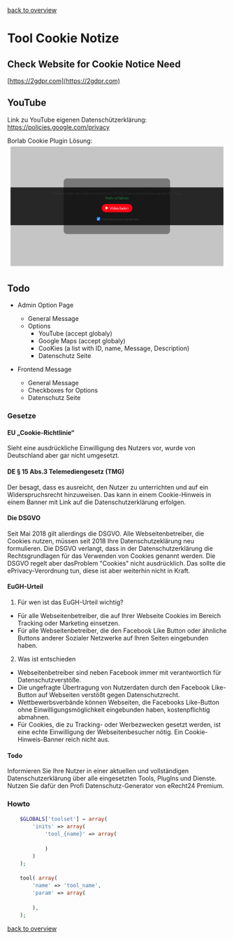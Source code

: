 [back to overview](../../README.markdown#initial-functionality)

Tool Cookie Notize
===============================

## Check Website for Cookie Notice Need
[https://2gdpr.com](https://2gdpr.com)


## YouTube
Link zu YouTube eigenen Datenschützerklärung: https://policies.google.com/privacy

Borlab Cookie Plugin Lösung:
![Bildschirmfoto 2020-07-07 um 16.58.33](Bildschirmfoto%202020-07-07%20um%2016.58.33.png)



## Todo
- Admin Option Page
	- General Message
	- Options
		- YouTube (accept globaly)
		- Google Maps (accept globaly)
		- CooKies (a list with ID, name, Message, Description)
		- Datenschutz Seite

- Frontend Message
	- General Message
	- Checkboxes for Options
	- Datenschutz Seite

### Gesetze

#### EU „Cookie-Richtlinie“
Sieht eine ausdrückliche Einwilligung des Nutzers vor, wurde von Deutschland aber gar nicht umgesetzt.

#### DE § 15 Abs.3 Telemediengesetz (TMG)
Der besagt, dass es ausreicht, den Nutzer zu unterrichten und auf ein Widerspruchsrecht hinzuweisen. Das kann in einem Cookie-Hinweis in einem Banner mit Link auf die Datenschutzerklärung erfolgen.

#### Die DSGVO
Seit Mai 2018 gilt allerdings die DSGVO. Alle Webseitenbetreiber, die Cookies nutzen, müssen seit 2018 Ihre Datenschutzeklärung neu formulieren. Die DSGVO verlangt, dass in der Datenschutzerklärung die Rechtsgrundlagen für das Verwenden von Cookies genannt werden.
Die DSGVO regelt aber dasProblem "Cookies" nicht ausdrücklich. Das sollte die ePrivacy-Verordnung tun, diese ist aber weiterhin nicht in Kraft.

#### EuGH-Urteil

1. Für wen ist das EuGH-Urteil wichtig?
- Für alle Webseitenbetreiber, die auf Ihrer Webseite Cookies im Bereich Tracking oder Marketing einsetzen.
- Für alle Webseitenbetreiber, die den Facebook Like Button oder ähnliche Buttons anderer Sozialer Netzwerke auf Ihren Seiten eingebunden haben.

2. Was ist entschieden
- Webseitenbetreiber sind neben Facebook immer mit verantwortlich für Datenschutzverstöße.
- Die ungefragte Übertragung von Nutzerdaten durch den Facebook Like-Button auf Webseiten verstößt gegen Datenschutzrecht.
- Wettbewerbsverbände können Webseiten, die Facebooks Like-Button ohne Einwilligungsmöglichkeit eingebunden haben, kostenpflichtig abmahnen.
- Für Cookies, die zu Tracking- oder Werbezwecken gesetzt werden, ist eine echte Einwilligung der Webseitenbesucher nötig. Ein Cookie-Hinweis-Banner reich nicht aus.

#### Todo



Informieren Sie Ihre Nutzer in einer aktuellen und vollständigen Datenschutzerklärung über alle eingesetzten Tools, PlugIns und Dienste. Nutzen Sie dafür den Profi Datenschutz-Generator von eRecht24 Premium.

### Howto

````php
	$GLOBALS['toolset'] = array(
		'inits' => array(
			'tool_{name}' => array(

			)
		)
	);

	tool( array(
		'name' => 'tool_name',
		'param' => array(

		),
	);

````

[back to overview](../../README.markdown#initial-functionality)

